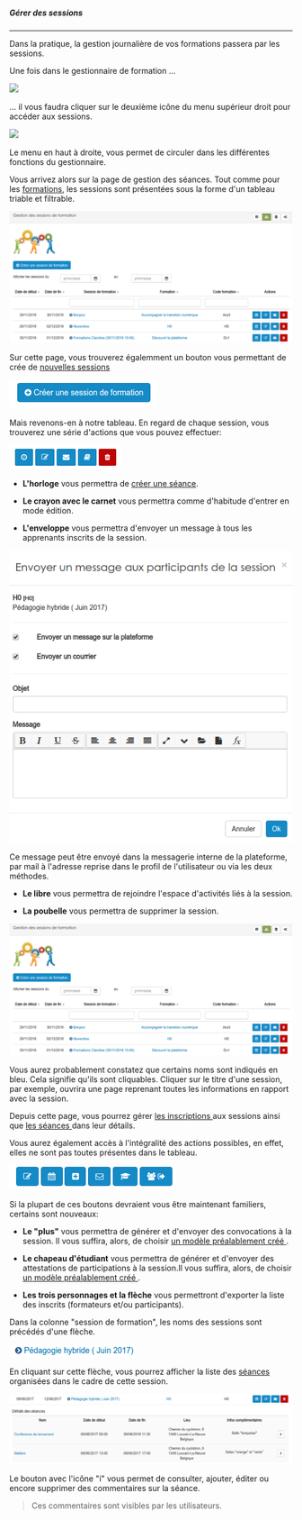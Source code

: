 ##### Gérer des sessions
---
Dans la pratique, la gestion journalière de  vos formations passera par les sessions. 

Une fois dans le gestionnaire de formation ...

![](images/cursus-fig23.png)

... il vous faudra cliquer sur le deuxième icône du menu supérieur droit pour accéder aux sessions. 

![](images/cursus-fig25.png)

Le menu en haut à droite, vous permet de circuler dans les différentes fonctions du gestionnaire.

Vous arrivez alors sur la page de gestion des séances. Tout comme pour les [formations](admin-trainings.md), les sessions sont présentées sous la forme d'un tableau triable et filtrable.

![](images/cursus-fig64.png)

Sur cette page, vous trouverez égalemment un bouton vous permettant de crée de [nouvelles sessions](create-sessions.md)

![](images/cursus-fig66.png)

Mais revenons-en à notre tableau. En regard de chaque session, vous trouverez une série d'actions que vous pouvez effectuer:

![](images/cursus-fig67.png)

* **L'horloge** vous permettra de [créer une séance](create-sessions-events.md).

* **Le crayon avec le carnet** vous permettra comme d'habitude d'entrer en mode édition.

* **L'enveloppe** vous permettra d'envoyer un message à tous les apprenants inscrits de la session.

![](images/cursus-fig70.png)

Ce message peut être envoyé dans la messagerie interne de la plateforme, par mail à l'adresse reprise dans le profil de l'utilisateur ou via les deux méthodes. 


* **Le libre** vous permettra de rejoindre l'espace d'activités liés à la session.

* **La poubelle** vous permettra de supprimer la session.

![](images/cursus-fig64.png)

Vous aurez probablement constatez que certains noms sont indiqués en bleu. Cela signifie qu'ils sont cliquables. Cliquer sur le titre d'une session, par exemple, ouvrira une page reprenant toutes les informations en rapport avec la session. 

Depuis cette page, vous pourrez gérer [les inscriptions ](admin-inscriptions.md) aux sessions ainsi que [les séances ](admin-sessions-events.md) dans leur détails. 

Vous aurez également accès à l'intégralité des actions possibles, en effet, elles ne sont pas toutes présentes dans le tableau.

![](images/cursus-fig71.png)

Si la plupart de ces boutons devraient vous être maintenant familiers, certains sont nouveaux:

* **Le "plus"** vous permettra de générer et d'envoyer des convocations à la session. Il vous suffira, alors, de choisir [un modèle préalablement créé ](models-config.md).

* **Le chapeau d'étudiant** vous permettra de générer et d'envoyer des attestations de participations à la session.Il vous suffira, alors, de choisir [un modèle préalablement créé ](models-config.md).


* **Les trois personnages et la flèche** vous permettront d'exporter la liste des inscrits (formateurs et/ou participants). 


Dans la colonne "session de formation", les noms des sessions sont précédés d'une flèche.

![](images/cursus-fig69.png)

En cliquant sur cette flèche, vous pourrez afficher la liste des [séances ](admin-sessions-events.md)organisées dans le cadre de cette session. 

![](images/cursus-fig68.png)

Le bouton avec l'icône "i" vous permet de consulter, ajouter, éditer ou encore supprimer des commentaires sur la séance.

>Ces commentaires sont visibles par les utilisateurs. 





    
